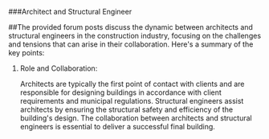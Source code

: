 ###Architect and Structural Engineer

##The provided forum posts discuss the dynamic between architects and structural engineers in the construction industry, focusing on the challenges and tensions that can arise in their collaboration. Here's a summary of the key points:

1. Role and Collaboration:
  
   Architects are typically the first point of contact with clients and are responsible for designing buildings in accordance with client requirements and municipal regulations.
Structural engineers assist architects by ensuring the structural safety and efficiency of the building's design.
The collaboration between architects and structural engineers is essential to deliver a successful final building.







